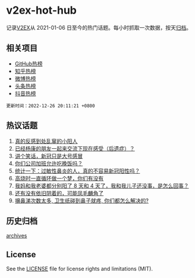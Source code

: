 # v2ex-hot-hub

 记录[V2EX](https://www.v2ex.com/)从 2021-01-06 日至今的热门话题。每小时抓取一次数据，按天[归档](archives)。
 
 ## 相关项目

- [GitHub热榜](https://github.com/snaildev/github-hot-hub)
- [知乎热榜](https://github.com/snaildev/zhihu-hot-hub)
- [微博热榜](https://github.com/snaildev/weibo-hot-hub)
- [头条热榜](https://github.com/snaildev/toutiao-hot-hub)
- [抖音热榜](https://github.com/snaildev/douyin-hot-hub)


 `更新时间：2022-12-26 20:11:21 +0800`

## 热议话题

1. [真的反感到处乱窜的小阳人](https://www.v2ex.com/t/904735)
1. [已经杨康的朋友一起来交流下现在感受（后遗症）？](https://www.v2ex.com/t/904687)
1. [讲个笑话，新冠只是大号感冒](https://www.v2ex.com/t/904708)
1. [你们公司加班允许吃晚饭吗？](https://www.v2ex.com/t/904624)
1. [统计一下：过敏性鼻炎的人，真的不容易新冠阳性吗？](https://www.v2ex.com/t/904695)
1. [高烧时一直循环做一个梦，你们有没有](https://www.v2ex.com/t/904661)
1. [我妈和我老婆都分别阳了 8 天和 4 天了，我和我儿子还没事，是怎么回事？](https://www.v2ex.com/t/904670)
1. [还有没有依旧阴着的，可能凤毛麟角了](https://www.v2ex.com/t/904717)
1. [擤鼻涕次数太多, 卫生纸碰到鼻子就疼, 你们都怎么解决的?](https://www.v2ex.com/t/904731)

## 历史归档

[archives](archives)

## License

See the [LICENSE](LICENSE) file for license rights and limitations (MIT).
